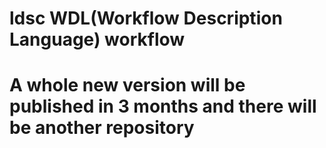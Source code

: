 # ldsc WDL(Workflow Description Language) workflow
# A whole new version will be published in 3 months and there will be another repository
